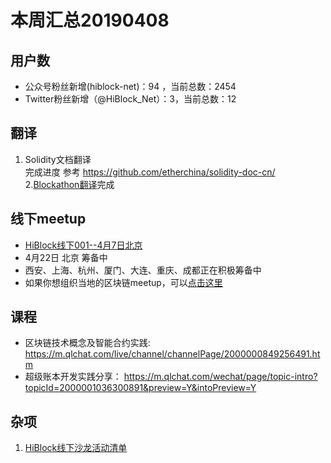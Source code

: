 # 本周汇总20190408  
## 用户数  
- 公众号粉丝新增(hiblock-net)：94 ，当前总数：2454
- Twitter粉丝新增（@HiBlock_Net）：3，当前总数：12

## 翻译  
1. Solidity文档翻译  
完成进度 参考 https://github.com/etherchina/solidity-doc-cn/   
2.[Blockathon翻译](https://github.com/HiBlock/Blockathon-CN)完成  

## 线下meetup
- [HiBlock线下001--4月7日北京](http://t.cn/RmvNvQC)   
- 4月22日 北京 筹备中  
- 西安、上海、杭州、厦门、大连、重庆、成都正在积极筹备中  
- 如果你想组织当地的区块链meetup，可以[点击这里](https://github.com/HiBlock/hiblock/blob/master/hiblock-china.md)  

## 课程
- 区块链技术概念及智能合约实践: https://m.qlchat.com/live/channel/channelPage/2000000849256491.htm  
- 超级账本开发实践分享： https://m.qlchat.com/wechat/page/topic-intro?topicId=2000001036300891&preview=Y&intoPreview=Y

## 杂项
1. [HiBlock线下沙龙活动清单](https://github.com/HiBlock/hiblock/blob/master/hiblock-china.md) 

